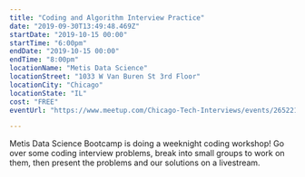 ```yaml
---
title: "Coding and Algorithm Interview Practice"
date: "2019-09-30T13:49:48.469Z"
startDate: "2019-10-15 00:00"
startTime: "6:00pm"
endDate: "2019-10-15 00:00"
endTime: "8:00pm"
locationName: "Metis Data Science"
locationStreet: "1033 W Van Buren St 3rd Floor"
locationCity: "Chicago"
locationState: "IL"
cost: "FREE"
eventUrl: "https://www.meetup.com/Chicago-Tech-Interviews/events/265221730/"

---
```


Metis Data Science Bootcamp is doing a weeknight coding workshop! Go over some coding interview problems, break into small groups to work on them, then present the problems and our solutions on a livestream. 

